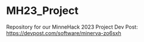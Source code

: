# MH23_Project
Repository for our MinneHack 2023 Project
Dev Post: https://devpost.com/software/minerva-zo6sxh
